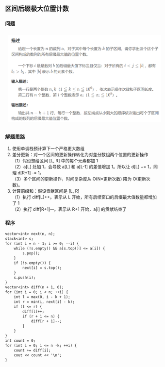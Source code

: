 ## 区间后缀极大位置计数
### 问题
<img src="../../pic/C-Lang/Algorithm/mono_stack_exp1.png" style="width:600px;padding:10px;"/>

### 解题思路
1. 使用单调栈预计算下一个严格更大数组
2. 差分更新：对一个区间的更新操作转化为对差分数组两个位置的更新操作\
（1）假设想给区间 [L, R] 中的每个元素都加 1\
（2）a[L] 处加 1，会导致 a[L] 和 a[L-1] 的差值增加 1。所以让 d[L] += 1，同理 d[R+1] -= 1。\
（3）多个区间的更新操作，时间复杂度从 O(N×更新次数) 降为 O(更新次数)。
3. 计算前缀和：假设贡献区间是 [L, R]\
（1）执行 diff[L]++。表示从 L 开始，所有后续窗口的后缀最大值数量都增加了 1\
（2）执行 diff[R+1]--。表示从 R+1 开始，a[i] 的贡献结束了
### 程序
```
vector<int> next(n, n);
stack<int> s;
for (int i = n - 1; i >= 0; --i) {
    while (!s.empty() && a[s.top()] <= a[i]) {
        s.pop();
    }
    if (!s.empty()) {
        next[i] = s.top();
    }
    s.push(i);
}
vector<int> diff(n + 1, 0);
for (int i = 0; i < n; ++i) {
    int l = max(0, i - k + 1);
    int r = min(i, next[i] - k);
    if (l <= r) {
        diff[l]++;
        if (r + 1 <= n) {
            diff[r + 1]--;
        }
    }
}
int count = 0;
for (int i = 0; i <= n -k; ++i) {
    count += diff[i];
    cout << count << '\n';
}
```